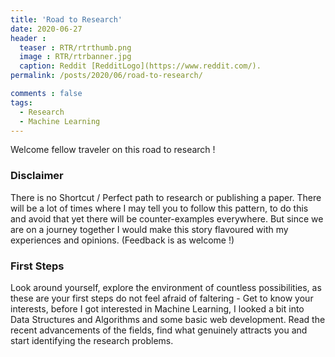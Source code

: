 ```yaml
---
title: 'Road to Research'
date: 2020-06-27
header :
  teaser : RTR/rtrthumb.png
  image : RTR/rtrbanner.jpg
  caption: Reddit [RedditLogo](https://www.reddit.com/).
permalink: /posts/2020/06/road-to-research/

comments : false
tags:
  - Research
  - Machine Learning
---
```

Welcome fellow traveler on this road to research !

### Disclaimer
There is no Shortcut / Perfect path to research or publishing a paper. There will be a lot of times where I may tell you to follow this pattern, to do this and avoid that yet there will be counter-examples everywhere. But since we are on a journey together I would make this story flavoured with my experiences and opinions. (Feedback is as welcome !)

### First Steps
Look around yourself, explore the environment of countless possibilities, as these are your first steps do not feel afraid of faltering - Get to know your interests, before I got interested in Machine Learning, I looked a bit into Data Structures and Algorithms and some basic web development. Read the recent advancements of the fields, find what genuinely attracts you and start identifying the research problems.